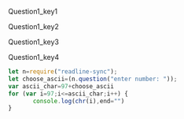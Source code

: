 Question1_key1


Question1_key2


Question1_key3


Question1_key4


```javascript
let n=require("readline-sync");
let choose_ascii=(n.question("enter number: "));
var ascii_char=97+choose_ascii
for (var i=97;i<=ascii_char;i++) {
       console.log(chr(i),end="")
}

```
